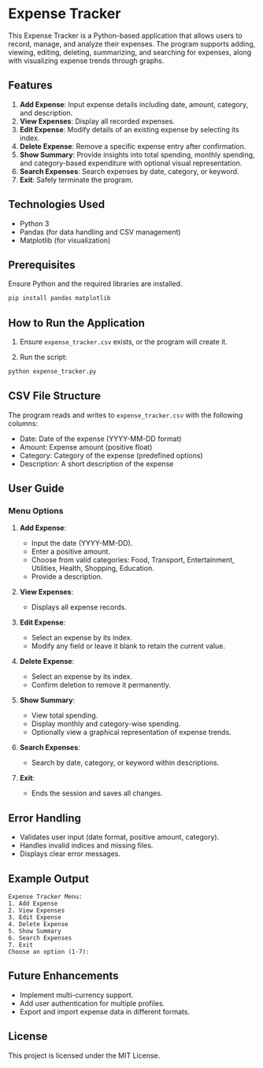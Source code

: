 # Expense Tracker

This Expense Tracker is a Python-based application that allows users to record, manage, and analyze their expenses. The program supports adding, viewing, editing, deleting, summarizing, and searching for expenses, along with visualizing expense trends through graphs.

## Features

1. **Add Expense**: Input expense details including date, amount, category, and description.
2. **View Expenses**: Display all recorded expenses.
3. **Edit Expense**: Modify details of an existing expense by selecting its index.
4. **Delete Expense**: Remove a specific expense entry after confirmation.
5. **Show Summary**: Provide insights into total spending, monthly spending, and category-based expenditure with optional visual representation.
6. **Search Expenses**: Search expenses by date, category, or keyword.
7. **Exit**: Safely terminate the program.

## Technologies Used

- Python 3
- Pandas (for data handling and CSV management)
- Matplotlib (for visualization)

## Prerequisites

Ensure Python and the required libraries are installed.

```bash
pip install pandas matplotlib
```

## How to Run the Application

1. Ensure `expense_tracker.csv` exists, or the program will create it.

2. Run the script:

```bash
python expense_tracker.py
```

## CSV File Structure

The program reads and writes to `expense_tracker.csv` with the following columns:

- Date: Date of the expense (YYYY-MM-DD format)
- Amount: Expense amount (positive float)
- Category: Category of the expense (predefined options)
- Description: A short description of the expense

## User Guide

### Menu Options

1. **Add Expense**:
   - Input the date (YYYY-MM-DD).
   - Enter a positive amount.
   - Choose from valid categories: Food, Transport, Entertainment, Utilities, Health, Shopping, Education.
   - Provide a description.

2. **View Expenses**:
   - Displays all expense records.

3. **Edit Expense**:
   - Select an expense by its index.
   - Modify any field or leave it blank to retain the current value.

4. **Delete Expense**:
   - Select an expense by its index.
   - Confirm deletion to remove it permanently.

5. **Show Summary**:
   - View total spending.
   - Display monthly and category-wise spending.
   - Optionally view a graphical representation of expense trends.

6. **Search Expenses**:
   - Search by date, category, or keyword within descriptions.

7. **Exit**:
   - Ends the session and saves all changes.

## Error Handling

- Validates user input (date format, positive amount, category).
- Handles invalid indices and missing files.
- Displays clear error messages.

## Example Output

```
Expense Tracker Menu:
1. Add Expense
2. View Expenses
3. Edit Expense
4. Delete Expense
5. Show Summary
6. Search Expenses
7. Exit
Choose an option (1-7):
```

## Future Enhancements

- Implement multi-currency support.
- Add user authentication for multiple profiles.
- Export and import expense data in different formats.

## License

This project is licensed under the MIT License.


